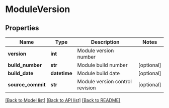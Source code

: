 # ModuleVersion

## Properties
Name | Type | Description | Notes
------------ | ------------- | ------------- | -------------
**version** | **int** | Module version number | 
**build_number** | **str** | Module build number | [optional] 
**build_date** | **datetime** | Module build date | [optional] 
**source_commit** | **str** | Module version control revision | [optional] 

[[Back to Model list]](../README.md#documentation-for-models) [[Back to API list]](../README.md#documentation-for-api-endpoints) [[Back to README]](../README.md)


